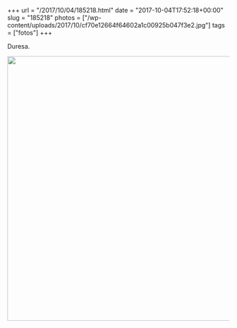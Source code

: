 +++
url = "/2017/10/04/185218.html"
date = "2017-10-04T17:52:18+00:00"
slug = "185218"
photos = ["/wp-content/uploads/2017/10/cf70e12664f64602a1c00925b047f3e2.jpg"]
tags = ["fotos"]
+++

Duresa.

<img src="/wp-content/uploads/2017/10/cf70e12664f64602a1c00925b047f3e2.jpg" width="600" height="600" />
